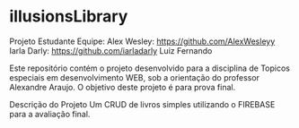 # illusionsLibrary
Projeto Estudante
Equipe: 
Alex Wesley: https://github.com/AlexWesleyy
Iarla Darly: https://github.com/iarladarly
Luiz Fernando

Este repositório contém o projeto desenvolvido para a disciplina de Topicos especiais em desenvolvimento WEB, sob a orientação do professor Alexandre Araujo. 
O objetivo deste projeto é para prova final.

Descrição do Projeto
Um CRUD de livros simples utilizando o FIREBASE para a avaliação final.

